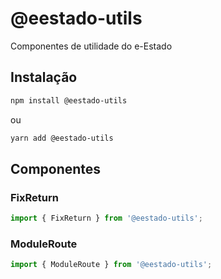 # @eestado-utils
Componentes de utilidade do e-Estado

## Instalação

```bash
npm install @eestado-utils
```
ou
```bash
yarn add @eestado-utils
```

## Componentes

### FixReturn

```javascript
import { FixReturn } from '@eestado-utils';
```

### ModuleRoute

```javascript
import { ModuleRoute } from '@eestado-utils';
```
